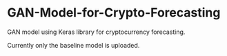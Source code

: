 # GAN-Model-for-Crypto-Forecasting
GAN model using Keras library for cryptocurrency forecasting.

Currently only the baseline model is uploaded.
